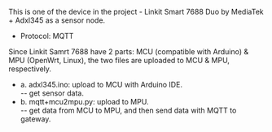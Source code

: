This is one of the device in the project - Linkit Smart 7688 Duo by MediaTek + Adxl345 as a sensor node.</br>
* Protocol: MQTT</br>

Since Linkit Samrt 7688 have 2 parts: MCU (compatible with Arduino) & MPU (OpenWrt, Linux), the two files are uploaded to MCU & MPU, respectively. </br>
* a. adxl345.ino: upload to MCU with Arduino IDE. </br>
		-- get sensor data. </br>
* b. mqtt+mcu2mpu.py: upload to MPU. </br>
		-- get data from MCU to MPU, and then send data with MQTT to gateway. </br>

